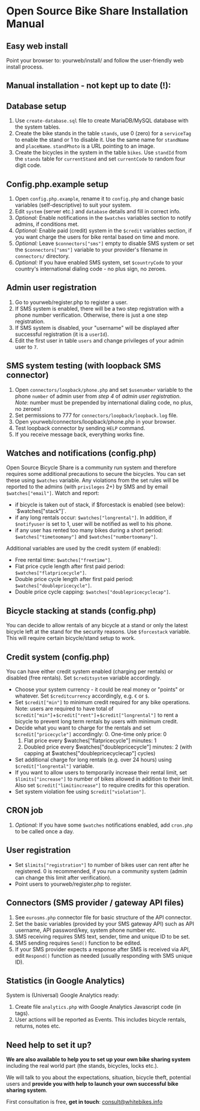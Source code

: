 Open Source Bike Share Installation Manual
============

Easy web install
----------
Point your browser to: yourweb/install/
and follow the user-friendly web install process.


Manual installation - not kept up to date (!):
----------

Database setup
----------
1. Use `create-database.sql` file to create MariaDB/MySQL database with the system tables.
2. Create the bike stands in the table `stands`, use 0 (zero) for a `serviceTag` to enable the stand or 1 to disable it. Use the same name for `standName` and `placeName`. `standPhoto` is a URL pointing to an image.
3. Create the bicycles in the system in the table `bikes`. Use `standId` from the `stands` table for `currentStand` and set `currentCode` to random four digit code.

Config.php.example setup
----------
1. Open `config.php.example`, rename it to `config.php` and change basic variables (self-descriptive) to suit your system.
2. Edit `system` (server etc.) and `database` details and fill in correct info.
3. _Optional:_ Enable notifications in the `$watches` variables section to notify admins, if conditions met.
4. _Optional:_ Enable paid (credit) system in the `$credit` variables section, if you want charge the users for bike rental based on time and more.
5. _Optional:_ Leave `$connectors["sms"]` empty to disable SMS system or set the `$connectors["sms"]` variable to your provider's filename in `connectors/` directory.
6. _Optional:_ If you have enabled SMS system, set `$countryCode` to your country's international dialing code - no plus sign, no zeroes.

Admin user registration
----------
1. Go to yourweb/register.php to register a user.
2. If SMS system is enabled, there will be a two step registration with a phone number verification. Otherwise, there is just a one step registration.
3. If SMS system is disabled, your "username" will be displayed after successful registration (it is a `userId`).
4. Edit the first user in table `users` and change privileges of your admin user to `7`.

SMS system testing (with loopback SMS connector)
----------
1. Open `connectors/loopback/phone.php` and set `$usenumber` variable to the phone `number` of admin user from _step 4_ of _admin user registration_. *Note*: number must be prepended by international dialing code, no plus, no zeroes!
2. Set permissions to 777 for `connectors/loopback/loopback.log` file.
3. Open yourweb/connectors/loopback/phone.php in your browser.
4. Test loopback connector by sending `HELP` command.
5. If you receive message back, everything works fine.

Watches and notifications (config.php)
----------
Open Source Bicycle Share is a community run system and therefore requires some additional precautions to secure the bicycles.
You can set these using `$watches` variable. Any violations from the set rules will be reported to the admins (with `privileges` 2+) by SMS and by email `$watches["email"]`.
Watch and report:
* if bicycle is taken out of stack, if $forcestack is enabled (see below): `$watches["stack"]`.
* if any long rentals occur: `$watches["longrental"]`. In addition, if `$notifyuser` is set to 1, user will be notified as well to his phone.
* if any user has rented too many bikes during a short period: `$watches["timetoomany"]` and `$watches["numbertoomany"]`.

Additional variables are used by the credit system (if enabled):
* Free rental time: `$watches["freetime"]`.
* Flat price cycle length after first paid period: `$watches["flatpricecycle"]`.
* Double price cycle length after first paid period: `$watches["doublepricecycle"]`.
* Double price cycle capping: `$watches["doublepricecyclecap"]`.

Bicycle stacking at stands (config.php)
----------
You can decide to allow rentals of any bicycle at a stand or only the latest bicycle left at the stand for the security reasons. Use `$forcestack` variable.
This will require certain bicycle/stand setup to work.

Credit system (config.php)
----------
You can have either credit system enabled (charging per rentals) or disabled (free rentals). Set `$creditsystem` variable accordingly.
* Choose your system currency - it could be real money or "points" or whatever. Set `$creditcurrency` accordingly, e.g. `€` or `$`.
* Set `$credit["min"]` to minimum credit required for any bike operations. Note: users are required to have total of `$credit["min"]`+`$credit["rent"]`+`$credit["longrental"]` to rent a bicycle to prevent long term rentals by users with minimum credit.
* Decide what you want to charge for the rentals and set `$credit["pricecycle"]` accordingly:
    0. One-time only price: 0
    1. Flat price every $watches["flatpricecycle"] minutes: 1
    2. Doubled price every $watches["doublepricecycle"] minutes: 2 (with capping at $watches["doublepricecyclecap"] cycles)
* Set additional charge for long rentals (e.g. over 24 hours) using `$credit["longrental"]` variable.
* If you want to allow users to temporarily increase their rental limit, set `$limits["increase"]` to number of bikes allowed in addition to their limit. Also set `$credit["limitincrease"]` to require credits for this operation.
* Set system violation fee using `$credit["violation"]`.

CRON job
----------
1. _Optional:_ If you have some `$watches` notifications enabled, add `cron.php` to be called once a day.

User registration
----------
* Set `$limits["registration"]` to number of bikes user can rent after he registered. 0 is recommended, if you run a community system (admin can change this limit after verification).
* Point users to yourweb/register.php to register.

Connectors (SMS provider / gateway API files)
----------
1. See `eurosms.php` connector file for basic structure of the API connector.
2. Set the basic variables (provided by your SMS gateway API) such as API username, API password/key, system phone number etc.
3. SMS receiving requires SMS text, sender, time and unique ID to be set.
4. SMS sending requires `Send()` function to be edited.
5. If your SMS provider expects a response after SMS is received via API, edit `Respond()` function as needed (usually responding with SMS unique ID).

Statistics (in Google Analytics)
----------
System is (Universal) Google Analytics ready:

1. Create file `analytics.php` with Google Analytics Javascript code (in <script>...</script> tags).
2. User actions will be reported as Events. This includes bicycle rentals, returns, notes etc.

Need help to set it up?
---------
**We are also available to help you to set up your own bike sharing system** including the real world part (the stands, bicycles, locks etc.).

We will talk to you about the expectations, situation, bicycle theft, potential users and **provide you with help to launch your own successful bike sharing system**.

First consultation is free, **get in touch**: [consult@whitebikes.info](mailto:consult@whitebikes.info)